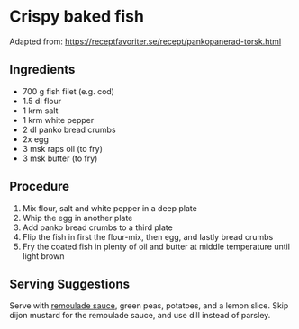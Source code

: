 # Crispy baked fish
Adapted from: https://receptfavoriter.se/recept/pankopanerad-torsk.html
## Ingredients
- 700 g fish filet (e.g. cod)
- 1.5 dl flour
- 1 krm salt
- 1 krm white pepper
- 2 dl panko bread crumbs
- 2x egg
- 3 msk raps oil (to fry)
- 3 msk butter (to fry)
## Procedure
1. Mix flour, salt and white pepper in a deep plate
2. Whip the egg in another plate
3. Add panko bread crumbs to a third plate
4. Flip the fish in first the flour-mix, then egg, and lastly bread crumbs
5. Fry the coated fish in plenty of oil and butter at middle temperature until light brown
## Serving Suggestions
Serve with [remoulade sauce](https://github.com/henningonsbring/Recipes/blob/main/remoulade_sauce.md), green peas, potatoes, and a lemon slice. Skip dijon mustard for the remoulade sauce, and use dill instead of parsley.

